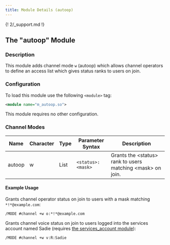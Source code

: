 ```yaml
---
title: Module Details (autoop)
---
```


{! 2/_support.md !}

## The "autoop" Module

### Description

This module adds channel mode `w` (autoop) which allows channel operators to define an access list which gives status ranks to users on join.

### Configuration

To load this module use the following `<module>` tag:

```xml
<module name="m_autoop.so">
```

This module requires no other configuration.

### Channel Modes

Name   | Character | Type | Parameter Syntax  | Description
------ | --------- | ---- | ----------------- | -----------
autoop | w         | List | `<status>:<mask>` | Grants the &lt;status&gt; rank to users matching &lt;mask&gt; on join.

#### Example Usage

Grants channel operator status on join to users with a mask matching `*!*@example.com`:

```plaintext
/MODE #channel +w o:*!*@example.com
```

Grants channel voice status on join to users logged into the services account named Sadie (requires [the services_account module](/2/modules/services_account)):

```plaintext
/MODE #channel +w v:R:Sadie
```
